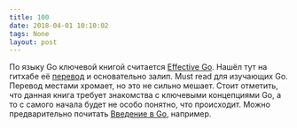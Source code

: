 ```yaml
---
title: 100
date: 2018-04-01 10:10:02
tags: None
layout: post
---
```


По языку Go ключевой книгой считается [Effective Go](https://golang.org/doc/effective_go.html). Нашёл тут на гитхабе её [перевод](https://github.com/Konstantin8105/Effective_Go_RU/) и основательно залип. Must read для изучающих Go. Перевод местами хромает, но это не сильно мешает. Стоит отметить, что данная книга требует знакомства с ключевыми концепциями Go, а то с самого начала будет не особо понятно, что происходит. Можно предварительно почитать [Введение в Go](http://golang-book.ru/), например.
